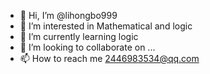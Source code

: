 - 👋 Hi, I’m @lihongbo999
- 👀 I’m interested in Mathematical and logic
- 🌱 I’m currently learning logic
- 💞️ I’m looking to collaborate on ...
- 📫 How to reach me 2446983534@qq.com

<!---
lihongbo999/lihongbo999 is a ✨ special ✨ repository because its `README.md` (this file) appears on your GitHub profile.
You can click the Preview link to take a look at your changes.
--->

